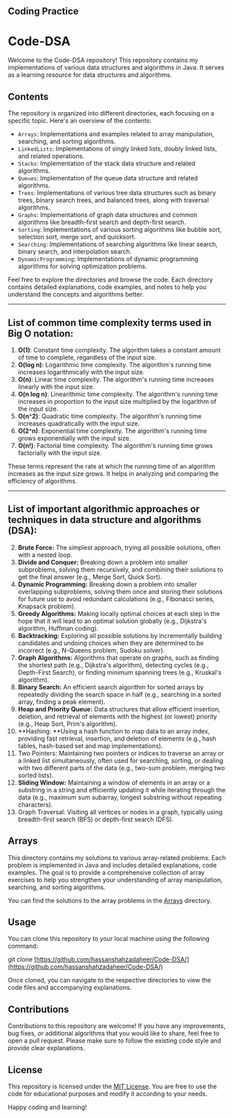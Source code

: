 ## Coding Practice


# Code-DSA

Welcome to the Code-DSA repository! This repository contains my implementations of various data structures and algorithms in Java. It serves as a learning resource for data structures and algorithms.

## Contents

The repository is organized into different directories, each focusing on a specific topic. Here's an overview of the contents:

- `Arrays`: Implementations and examples related to array manipulation, searching, and sorting algorithms.
- `LinkedLists`: Implementations of singly linked lists, doubly linked lists, and related operations.
- `Stacks`: Implementation of the stack data structure and related algorithms.
- `Queues`: Implementation of the queue data structure and related algorithms.
- `Trees`: Implementations of various tree data structures such as binary trees, binary search trees, and balanced trees, along with traversal algorithms.
- `Graphs`: Implementations of graph data structures and common algorithms like breadth-first search and depth-first search.
- `Sorting`: Implementations of various sorting algorithms like bubble sort, selection sort, merge sort, and quicksort.
- `Searching`: Implementations of searching algorithms like linear search, binary search, and interpolation search.
- `DynamicProgramming`: Implementations of dynamic programming algorithms for solving optimization problems.


Feel free to explore the directories and browse the code. Each directory contains detailed explanations, code examples, and notes to help you understand the concepts and algorithms better.

---
## List of common time complexity terms used in Big O notation:

1. **O(1)**: Constant time complexity. The algorithm takes a constant amount of time to complete, regardless of the input size.
2. **O(log n)**: Logarithmic time complexity. The algorithm's running time increases logarithmically with the input size.
3. **O(n)**: Linear time complexity. The algorithm's running time increases linearly with the input size.
4. **O(n log n)**: Linearithmic time complexity. The algorithm's running time increases in proportion to the input size multiplied by the logarithm of the input size.
5. **O(n^2)**: Quadratic time complexity. The algorithm's running time increases quadratically with the input size.
6. **O(2^n)**: Exponential time complexity. The algorithm's running time grows exponentially with the input size.
7. **O(n!)**: Factorial time complexity. The algorithm's running time grows factorially with the input size.

These terms represent the rate at which the running time of an algorithm increases as the input size grows. It helps in analyzing and comparing the efficiency of algorithms.

---

## List of important algorithmic approaches or techniques in data structure and algorithms (DSA):

2. **Brute Force:** The simplest approach, trying all possible solutions, often with a nested loop.
3. **Divide and Conquer:** Breaking down a problem into smaller subproblems, solving them recursively, and combining their solutions to get the final answer (e.g., Merge Sort, Quick Sort).
4. **Dynamic Programming:** Breaking down a problem into smaller overlapping subproblems, solving them once and storing their solutions for future use to avoid redundant calculations (e.g., Fibonacci series, Knapsack problem).
5. **Greedy Algorithms:** Making locally optimal choices at each step in the hope that it will lead to an optimal solution globally (e.g., Dijkstra's algorithm, Huffman coding).
6. **Backtracking:** Exploring all possible solutions by incrementally building candidates and undoing choices when they are determined to be incorrect (e.g., N-Queens problem, Sudoku solver).
7. **Graph Algorithms:** Algorithms that operate on graphs, such as finding the shortest path (e.g., Dijkstra's algorithm), detecting cycles (e.g., Depth-First Search), or finding minimum spanning trees (e.g., Kruskal's algorithm).
8. **Binary Search:** An efficient search algorithm for sorted arrays by repeatedly dividing the search space in half (e.g., searching in a sorted array, finding a peak element).
9. **Heap and Priority Queue:** Data structures that allow efficient insertion, deletion, and retrieval of elements with the highest (or lowest) priority (e.g., Heap Sort, Prim's algorithm).
10. **Hashing: **Using a hash function to map data to an array index, providing fast retrieval, insertion, and deletion of elements (e.g., hash tables, hash-based set and map implementations).
11. Two Pointers: Maintaining two pointers or indices to traverse an array or a linked list simultaneously, often used for searching, sorting, or dealing with two different parts of the data (e.g., two-sum problem, merging two sorted lists).
12. **Sliding Window:** Maintaining a window of elements in an array or a substring in a string and efficiently updating it while iterating through the data (e.g., maximum sum subarray, longest substring without repeating characters).
13. Graph Traversal: Visiting all vertices or nodes in a graph, typically using breadth-first search (BFS) or depth-first search (DFS).


## Arrays

This directory contains my solutions to various array-related problems. Each problem is implemented in Java and includes detailed explanations, code examples. The goal is to provide a comprehensive collection of array exercises to help you strengthen your understanding of array manipulation, searching, and sorting algorithms.

You can find the solutions to the array problems in the [Arrays](https://github.com/hassanshahzadaheer/Code-DSA/tree/main/Arrays) directory.


## Usage

You can clone this repository to your local machine using the following command:

git clone [https://github.com/hassanshahzadaheer/Code-DSA/](https://github.com/hassanshahzadaheer/Code-DSA/)


Once cloned, you can navigate to the respective directories to view the code files and accompanying explanations.

## Contributions

Contributions to this repository are welcome! If you have any improvements, bug fixes, or additional algorithms that you would like to share, feel free to open a pull request. Please make sure to follow the existing code style and provide clear explanations.

## License

This repository is licensed under the [MIT License](LICENSE). You are free to use the code for educational purposes and modify it according to your needs.

Happy coding and learning!


